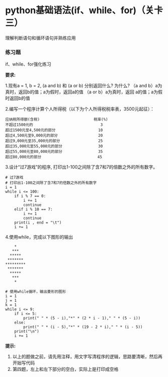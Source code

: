 ﻿# python基础语法(if、while、for)（关卡三）

理解判断语句和循环语句并熟练应用

### 练习题

if、while、for强化练习

**要求:**

 1.现有a = 1, b = 2, (a and b) 和 (a or b) 分别返回什么? 为什么?
（a and b）a为真时，返回b的值；a为假时，返回a的值
（a or b）a为真时，返回 a的值；a为假时返回b的值


 2.编写一个程序计算个人所得税（以下为个人所得税税率表，3500元起征）：
 ```
 应纳税所得额(含税)                        税率(%)
 不超过1500元的                              3
 超过1500元至4,500元的部分                   10
 超过4,500元至9,000元的部分                  20
 超过9,000元至35,000元的部分                 25
 超过35,000元至55,000元的部分                30
 超过55,000元至80,000元的部分                35
 超过80,000元的部分                         45
 ```



 3.设计“过7游戏”的程序, 打印出1-100之间除了含7和7的倍数之外的所有数字。

```
# 过7游戏
# 打印出1-100之间除了含7和7的倍数之外的所有数字
i = 1
while i <= 100:
    if i % 7 == 0:
        i += 1
        continue
    elif i % 10 == 7:
        i += 1
        continue
    print(i , end = "\t")
    i += 1
```

 4.使用while，完成以下图形的输出

```
    *
   ***
  *****
 *******
*********
 *******
  *****
   ***
    *
```

```
# 使用while循环，输出菱形的图形
i = 1
j = 1
k = 1
while i <= 9:
    if i <= 5:
        print(" " * (5 - i),"*" * (2 * i - 1)," " * (5 - i))
    else:
        print(" " * (i - 5),"*" * (19 - 2 * i)," " * (i - 5))
    print("\n")
    i += 1
```

**提示:**

1. 以上的题做之前，请先用注释，用文字写清程序的逻辑，思路要清晰，然后再开始写代码
2. 第四题，左上和左下部分的空白，实际上是打印成空格

